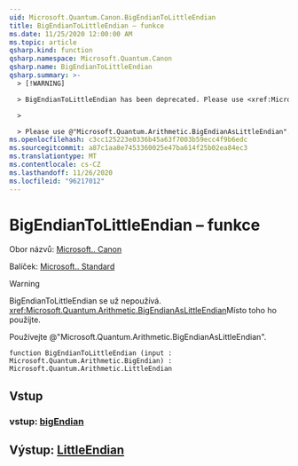 ```yaml
---
uid: Microsoft.Quantum.Canon.BigEndianToLittleEndian
title: BigEndianToLittleEndian – funkce
ms.date: 11/25/2020 12:00:00 AM
ms.topic: article
qsharp.kind: function
qsharp.namespace: Microsoft.Quantum.Canon
qsharp.name: BigEndianToLittleEndian
qsharp.summary: >-
  > [!WARNING]

  > BigEndianToLittleEndian has been deprecated. Please use <xref:Microsoft.Quantum.Arithmetic.BigEndianAsLittleEndian> instead.

  >

  > Please use @"Microsoft.Quantum.Arithmetic.BigEndianAsLittleEndian".
ms.openlocfilehash: c3cc125223e0336b45a63f7003b59ecc4f9b6edc
ms.sourcegitcommit: a87c1aa8e7453360025e47ba614f25b02ea84ec3
ms.translationtype: MT
ms.contentlocale: cs-CZ
ms.lasthandoff: 11/26/2020
ms.locfileid: "96217012"
---
```

# <a name="bigendiantolittleendian-function"></a>BigEndianToLittleEndian – funkce

Obor názvů: [Microsoft.. Canon](xref:Microsoft.Quantum.Canon)

Balíček: [Microsoft.. Standard](https://nuget.org/packages/Microsoft.Quantum.Standard)


> [!WARNING]
> BigEndianToLittleEndian se už nepoužívá. <xref:Microsoft.Quantum.Arithmetic.BigEndianAsLittleEndian>Místo toho ho použijte.
>
> Používejte @"Microsoft.Quantum.Arithmetic.BigEndianAsLittleEndian".



```qsharp
function BigEndianToLittleEndian (input : Microsoft.Quantum.Arithmetic.BigEndian) : Microsoft.Quantum.Arithmetic.LittleEndian
```


## <a name="input"></a>Vstup

### <a name="input--bigendian"></a>vstup: [bigEndian](xref:Microsoft.Quantum.Arithmetic.BigEndian)





## <a name="output--littleendian"></a>Výstup: [LittleEndian](xref:Microsoft.Quantum.Arithmetic.LittleEndian)

